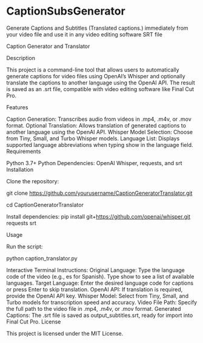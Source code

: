 # CaptionSubsGenerator
Generate Captions and Subtitles (Translated captions.) immediately from your video file and use it in any video editing software SRT file

Caption Generator and Translator

Description

This project is a command-line tool that allows users to automatically generate captions for video files using OpenAI’s Whisper and optionally translate the captions to another language using the OpenAI API. The result is saved as an .srt file, compatible with video editing software like Final Cut Pro.

Features

Caption Generation: Transcribes audio from videos in .mp4, .m4v, or .mov format.
Optional Translation: Allows translation of generated captions to another language using the OpenAI API.
Whisper Model Selection: Choose from Tiny, Small, and Turbo Whisper models.
Language List: Displays supported language abbreviations when typing show in the language field.
Requirements

Python 3.7+
Python Dependencies: OpenAI Whisper, requests, and srt
Installation

Clone the repository:

git clone https://github.com/yourusername/CaptionGeneratorTranslator.git

cd CaptionGeneratorTranslator

Install dependencies:
pip install git+https://github.com/openai/whisper.git requests srt

Usage

Run the script:

python caption_translator.py


Interactive Terminal Instructions:
Original Language: Type the language code of the video (e.g., es for Spanish). Type show to see a list of available languages.
Target Language: Enter the desired language code for captions or press Enter to skip translation.
OpenAI API: If translation is required, provide the OpenAI API key.
Whisper Model: Select from Tiny, Small, and Turbo models for transcription speed and accuracy.
Video File Path: Specify the full path to the video file in .mp4, .m4v, or .mov format.
Generated Captions: The .srt file is saved as output_subtitles.srt, ready for import into Final Cut Pro.
License

This project is licensed under the MIT License.
